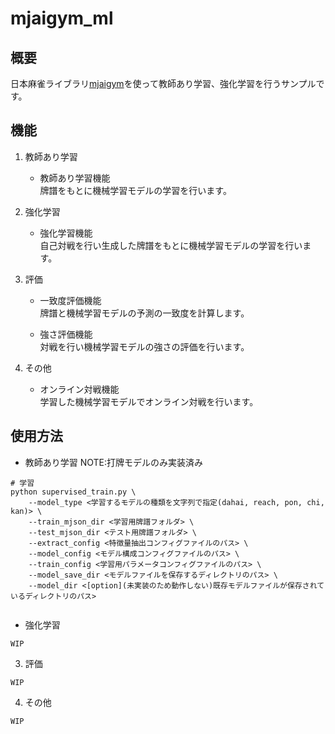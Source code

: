 # mjaigym_ml
## 概要
日本麻雀ライブラリ[mjaigym](https://github.com/rick0000/mjaigym)を使って教師あり学習、強化学習を行うサンプルです。  


## 機能
1. 教師あり学習
    * 教師あり学習機能  
        牌譜をもとに機械学習モデルの学習を行います。

2. 強化学習
    * 強化学習機能  
        自己対戦を行い生成した牌譜をもとに機械学習モデルの学習を行います。

3. 評価
    * 一致度評価機能  
        牌譜と機械学習モデルの予測の一致度を計算します。

    * 強さ評価機能  
        対戦を行い機械学習モデルの強さの評価を行います。

4. その他
    * オンライン対戦機能  
        学習した機械学習モデルでオンライン対戦を行います。
    

## 使用方法
* 教師あり学習
NOTE:打牌モデルのみ実装済み
```
# 学習
python supervised_train.py \
    --model_type <学習するモデルの種類を文字列で指定(dahai, reach, pon, chi, kan)> \
    --train_mjson_dir <学習用牌譜フォルダ> \
    --test_mjson_dir <テスト用牌譜フォルダ> \
    --extract_config <特徴量抽出コンフィグファイルのパス> \
    --model_config <モデル構成コンフィグファイルのパス> \
    --train_config <学習用パラメータコンフィグファイルのパス> \
    --model_save_dir <モデルファイルを保存するディレクトリのパス> \
    --model_dir <[option](未実装のため動作しない)既存モデルファイルが保存されているディレクトリのパス>
    

```

* 強化学習
```
WIP
```

3. 評価
```
WIP
```

4. その他
```
WIP
```
